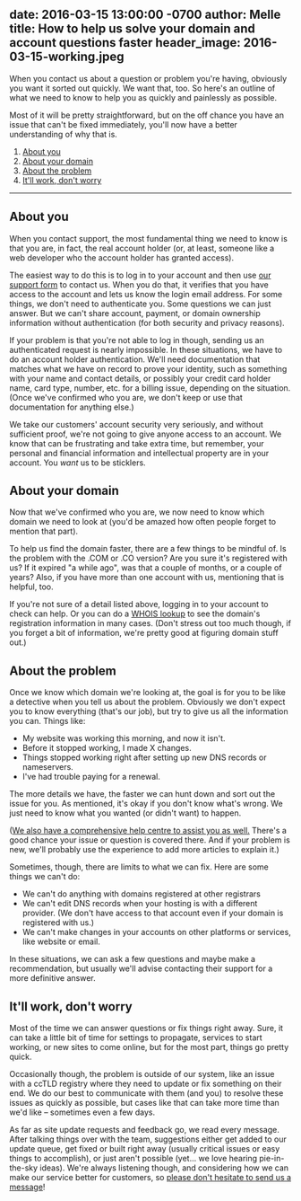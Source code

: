 date: 2016-03-15 13:00:00 -0700
author: Melle
title: How to help us solve your domain and account questions faster
header_image: 2016-03-15-working.jpeg
----

<!-- excerpt -->

When you contact us about a question or problem you're having, obviously you want it sorted out quickly. We want that, too. So here's an outline of what we need to know to help you as quickly and painlessly as possible. 

Most of it will be pretty straightforward, but on the off chance you have an issue that can't be fixed immediately, you'll now have a better understanding of why that is.

<!-- /excerpt -->

1. [About you](#section-1)
2. [About your domain](#section-2)
3. [About the problem](#section-3)
4. [It'll work, don't worry](#section-4)

***

<h2 id="section-1">About you</h2>

When you contact support, the most fundamental thing we need to know is that you are, in fact, the real account holder (or, at least, someone like a web developer who the account holder has granted access).

The easiest way to do this is to log in to your account and then use [our support form](https://iwantmyname.com/support) to contact us. When you do that, it verifies that you have access to the account and lets us know the login email address. For some things, we don't need to authenticate you. Some questions we can just answer. But we can't share account, payment, or domain ownership information without authentication (for both security and privacy reasons).

If your problem is that you're not able to log in though, sending us an authenticated request is nearly impossible. In these situations, we have to do an account holder authentication. We'll need documentation that matches what we have on record to prove your identity, such as something with your name and contact details, or possibly your credit card holder name, card type, number, etc. for a billing issue, depending on the situation. (Once we've confirmed who you are, we don't keep or use that documentation for anything else.)

We take our customers' account security very seriously, and without sufficient proof, we're not going to give anyone access to an account. We know that can be frustrating and take extra time, but remember, your personal and financial information and intellectual property are in your account. You *want* us to be sticklers.

<h2 id="section-2">About your domain</h2>

Now that we've confirmed who you are, we now need to know which domain we need to look at (you'd be amazed how often people forget to mention that part).

To help us find the domain faster, there are a few things to be mindful of. Is the problem with the .COM or .CO version? Are you sure it's registered with us? If it expired "a while ago", was that a couple of months, or a couple of years? Also, if you have more than one account with us, mentioning that is helpful, too. 

If you're not sure of a detail listed above, logging in to your account to check can help. Or you can do a [WHOIS lookup](http://whois.domaintools.com/) to see the domain's registration information in many cases. (Don't stress out too much though, if you forget a bit of information, we're pretty good at figuring domain stuff out.)

<h2 id="section-3">About the problem</h2>

Once we know which domain we're looking at, the goal is for you to be like a detective when you tell us about the problem. Obviously we don't expect you to know everything (that's our job), but try to give us all the information you can. Things like:

+ My website was working this morning, and now it isn't. 
+ Before it stopped working, I made X changes.
+ Things stopped working right after setting up new DNS records or nameservers.
+ I've had trouble paying for a renewal.

The more details we have, the faster we can hunt down and sort out the issue for you. As mentioned, it's okay if you don't know what's wrong. We just need to know what you wanted (or didn't want) to happen.

([We also have a comprehensive help centre to assist you as well.](https://help.iwantmyname.com/) There's a good chance your issue or question is covered there. And if your problem is new, we'll probably use the experience to add more articles to explain it.)

Sometimes, though, there are limits to what we can fix. Here are some things we can't do:

+ We can't do anything with domains registered at other registrars
+ We can't edit DNS records when your hosting is with a different provider. (We don't have access to that account even if your domain is registered with us.) 
+ We can't make changes in your accounts on other platforms or services, like website or email. 

In these situations, we can ask a few questions and maybe make a recommendation, but usually we'll advise contacting their support for a more definitive answer.

<h2 id="section-4">It'll work, don't worry</h2>

Most of the time we can answer questions or fix things right away. Sure, it can take a little bit of time for settings to propagate, services to start working, or new sites to come online, but for the most part, things go pretty quick.

Occasionally though, the problem is outside of our system, like an issue with a ccTLD registry where they need to update or fix something on their end. We do our best to communicate with them (and you) to resolve these issues as quickly as possible, but cases like that can take more time than we'd like – sometimes even a few days.

As far as site update requests and feedback go, we read every message. After talking things over with the team, suggestions either get added to our update queue, get fixed or built right away (usually critical issues or easy things to accomplish), or just aren't possible (yet... we love hearing pie-in-the-sky ideas). We're always listening though, and considering how we can make our service better for customers, so [please don't hesitate to send us a message](https://iwantmyname.com/support)!